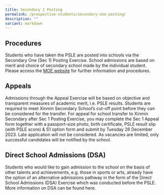 ```yaml
---
title: Secondary 1 Posting
permalink: /prospective-students/secondary-one-posting/
description: ""
variant: markdown
---
```

 Procedures
 -------------------------

Students who have taken the PSLE are posted into schools via the Secondary One (Sec 1) Posting Exercise. School admissions are based on merit and choice of secondary school made by the individual student. Please access the [MOE website](https://www.moe.gov.sg/secondary/s1-posting/results/appeal-for-school-transfer) for further information and procedures.

Appeals
-------------------------

Admissions through the Appeal Exercise will be based on objective and transparent measures of academic merit, i.e. PSLE results. Students are required to meet Xinmin Secondary School’s cut-off point before they can be considered for the transfer. 
For appeal for school transfer to Xinmin Secondary after Sec 1 Posting Exercise, you may complete the Sec 1 Appeal form together with a passport-size photo, birth certificate, PSLE result slip (with PSLE score) & S1 option form and submit by Tuesday 26 December 2023. Late application will not be considered.
As vacancies are limited, only successful candidates will be notified by the school.

Direct School Admissions (DSA)
-------------------------
Students who would like to gain admission to the school on the basis of other talents and achievements, e.g. those in sports or arts, already have the option of an alternative admissions pathway in the form of the Direct School Admissions (DSA) Exercise which was conducted before the PSLE. More information on DSA can be found here.